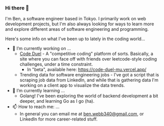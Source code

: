 ### Hi there 👋
I'm Ben, a software engineer based in Tokyo. I primarily work on web development projects, but I'm also always looking for ways to learn more and explore different areas of software engineering and programming.

Here's some info on what I've been up to lately in the coding world...

- 🔭 I’m currently working on ...
  * [Code Duel](https://github.com/webbben/code-duel) - A "competitive coding" platform of sorts. Basically, a site where you can face off with friends over leetcode-style coding challenges, under a time constraint.
    * In "beta", available here: https://code-duel-mu.vercel.app/
  * Trending data for software engineering jobs - I've got a script that is scraping job data from LinkedIn, and while that is gathering data I'm working on a client app to visualize the data trends.
- 🌱 I’m currently learning ...
  * Golang! I've been exploring the world of backend development a bit deeper, and learning Go as I go (ha).
- 📫 How to reach me: ...
  * In general you can email me at ben.webb340@gmail.com, or LinkedIn for more career-related stuff.

<!--
**webbben/webbben** is a ✨ _special_ ✨ repository because its `README.md` (this file) appears on your GitHub profile.

Here are some ideas to get you started:

- 🔭 I’m currently working on ...
- 🌱 I’m currently learning ...
- 👯 I’m looking to collaborate on ...
- 🤔 I’m looking for help with ...
- 💬 Ask me about ...
- 📫 How to reach me: ...
- ⚡ Fun fact: ...
-->
